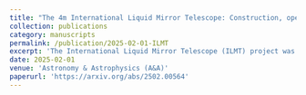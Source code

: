 ```yaml
---
title: "The 4m International Liquid Mirror Telescope: Construction, operation, and science"
collection: publications
category: manuscripts
permalink: /publication/2025-02-01-ILMT
excerpt: 'The International Liquid Mirror Telescope (ILMT) project was motivated by the need for an inexpensive 4 metre diameter optical telescope that could be devoted entirely to astronomical surveys. Its scientific programmes include the detection and study of transients, variable objects, asteroids, comets, space debris and low surface brightness galaxies. To this end, a collaboration was formed between the Institute of Astrophysics and Geophysics (Liège University, Belgium), several Canadian universities (University of British Columbia, Laval University, University of Montreal, University of Toronto, York University, University of Victoria) and the Aryabhatta Research Institute of Observational Sciences (ARIES, India).'
date: 2025-02-01
venue: 'Astronomy & Astrophysics (A&A)'
paperurl: 'https://arxiv.org/abs/2502.00564'
---
```

